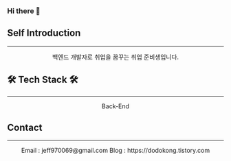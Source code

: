 ### Hi there 👋

<!--
**dokongMin/dokongMin** is a ✨ _special_ ✨ repository because its `README.md` (this file) appears on your GitHub profile.

Here are some ideas to get you started:

- 🔭 I’m currently working on ...
- 🌱 I’m currently learning ...
- 👯 I’m looking to collaborate on ...
- 🤔 I’m looking for help with ...
- 💬 Ask me about ...
- 📫 How to reach me: ...
- 😄 Pronouns: ...
- ⚡ Fun fact: ...
-->


## Self Introduction
---
<div align="center">
백엔드 개발자로 취업을 꿈꾸는 취업 준비생입니다.
</div>


## 🛠️ Tech Stack 🛠️
---
<div align="center">
Back-End
  
</div>


## Contact
---
<div align="center">
Email : jeff970069@gmail.com
Blog : https://dodokong.tistory.com
</div>

